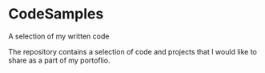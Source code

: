 # CodeSamples
A selection of my written code

The repository contains a selection of code and projects that I would like to share as a part of my portoflio.
